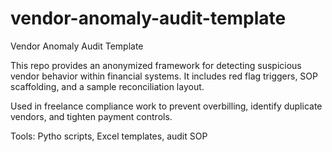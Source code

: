# vendor-anomaly-audit-template
Vendor Anomaly Audit Template

This repo provides an anonymized framework for detecting suspicious vendor behavior within financial systems. It includes red flag triggers, SOP scaffolding, and a sample reconciliation layout.

Used in freelance compliance work to prevent overbilling, identify duplicate vendors, and tighten payment controls.

Tools: Pytho scripts, Excel templates, audit SOP
